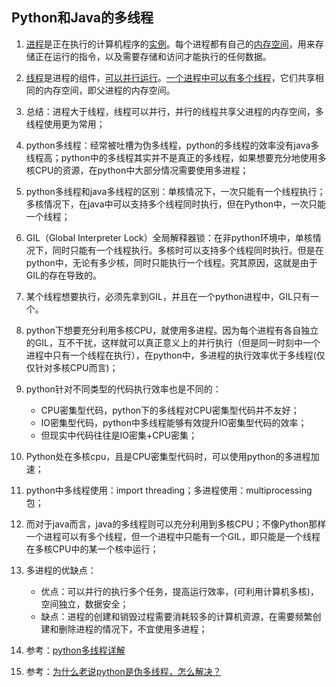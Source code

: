 ## Python和Java的多线程

1. [进程]()是正在执行的计算机程序的[实例]()。每个进程都有自己的[内存空间]()，用来存储正在运行的指令，以及需要存储和访问才能执行的任何数据。

2. [线程]()是进程的组件，[可以并行运行]()。[一个进程中可以有多个线程]()，它们共享相同的内存空间，即父进程的内存空间。

3. 总结：进程大于线程，线程可以并行，并行的线程共享父进程的内存空间，多线程使用更为常用；

4. python多线程：经常被吐槽为伪多线程，python的多线程的效率没有java多线程高；python中的多线程其实并不是真正的多线程，如果想要充分地使用多核CPU的资源，在python中大部分情况需要使用多进程；

5. python多线程和java多线程的区别：单核情况下，一次只能有一个线程执行；多核情况下，在java中可以支持多个线程同时执行，但在Python中，一次只能一个线程；

6. GIL（Global Interpreter Lock）全局解释器锁：在非python环境中，单核情况下，同时只能有一个线程执行。多核时可以支持多个线程同时执行。但是在python中，无论有多少核，同时只能执行一个线程。究其原因，这就是由于GIL的存在导致的。

7. 某个线程想要执行，必须先拿到GIL，并且在一个python进程中，GIL只有一个。

8. python下想要充分利用多核CPU，就使用多进程。因为每个进程有各自独立的GIL，互不干扰，这样就可以真正意义上的并行执行（但是同一时刻中一个进程中只有一个线程在执行），在python中，多进程的执行效率优于多线程(仅仅针对多核CPU而言)；

9. python针对不同类型的代码执行效率也是不同的：
	- CPU密集型代码，python下的多线程对CPU密集型代码并不友好；
	- IO密集型代码，python中多线程能够有效提升IO密集型代码的效率；
	- 但现实中代码往往是IO密集+CPU密集；

10. Python处在多核cpu，且是CPU密集型代码时，可以使用python的多进程加速；

11. python中多线程使用：import threading；多进程使用：multiprocessing包；

12. 而对于java而言，java的多线程则可以充分利用到多核CPU；不像Python那样一个进程可以有多个线程，但一个进程中只能有一个GIL，即只能是一个线程在多核CPU中的某一个核中运行；

13. 多进程的优缺点：
	- 优点：可以并行的执行多个任务，提高运行效率，(可利用计算机多核)，空间独立，数据安全；
	- 缺点：进程的创建和销毁过程需要消耗较多的计算机资源，在需要频繁创建和删除进程的情况下，不宜使用多进程；

14. 参考：[python多线程详解](https://www.cnblogs.com/luyuze95/p/11289143.html)

15. 参考：[为什么老说python是伪多线程，怎么解决？](https://blog.csdn.net/melon0014/article/details/90372172?depth_1-utm_source=distribute.pc_relevant.none-task-blog-BlogCommendFromBaidu-2&utm_source=distribute.pc_relevant.none-task-blog-BlogCommendFromBaidu-2)